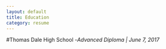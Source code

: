 ```yaml
---
layout: default
title: Education
category: resume
---
```

#Thomas Dale High School
-_Advanced Diploma | June 7, 2017_
